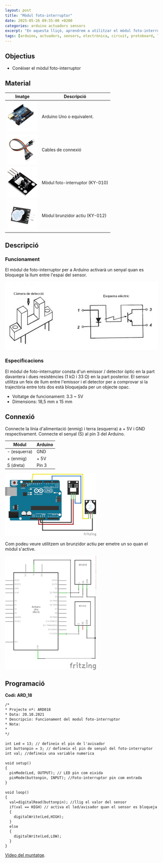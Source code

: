 ```yaml
---
layout: post
title: "Mòdul foto-interruptor"
date: 2025-05-26 09:55:00 +0200
categories: arduino actuadors sensors
excerpt: "En aquesta lliçó, aprendrem a utilitzar el mòdul foto-interruptor."
tags: [arduino, actuadors, sensors, electrònica, circuit, protoboard, led, resistència, potenciòmetre]
---
```


[img1]: /assets/imatges/ard/ard_18_01.jpeg "mòdul-foto-interruptor"
[img2]: /assets/imatges/ard/ard_18_02.png "diagrama-de-muntatge-foto-interruptor"
[img3]: /assets/imatges/ard/ard_18_03.png "esquema-elèctric-foto-interruptor"
[img4]: /assets/imatges/mat/mat_unor3.png "Arduino Uno o compatible"
[img5]: /assets/imatges/mat/mat_cables.png "Cables"
[img6]: /assets/imatges/mat/mat_KY-010.png "KY-010"
[img7]: /assets/imatges/mat/mat_KY-012.png "KY-012"

## Objectius

- Conèixer el mòdul foto-interruptor

## Material

| Imatge | Descripció |
| ------ | ---------- |
| ![Arduino UNO][img4]   | Arduino Uno o equivalent. |
| ![Cables][img5]        | Cables de connexió        |
| ![KY-010][img6]        | Mòdul foto-interruptor (KY-010) |
| ![KY-012][img7]        | Mòdul brunzidor actiu (KY-012)  |

## Descripció

### Funcionament

El mòdul de foto-interruptor per a Arduino activarà un senyal quan es
bloquege la llum entre l'espai del sensor.

![Funcionament foto-interruptor][img1]

### Especificacions

El mòdul de foto-interruptor consta d'un emissor / detector òptic en la
part davantera i dues resistències (1 kΩ i 33 Ω) en la part posterior.
El sensor utilitza un feix de llum entre l'emissor i el detector per a
comprovar si la trajectòria entre tots dos està bloquejada per un
objecte opac.

- Voltatge de funcionament: 3.3 ~ 5V
- Dimensions: 18,5 mm x 15 mm

## Connexió

Connecte la línia d'alimentació (enmig) i terra (esquerra) a + 5V i GND
respectivament. Connecte el senyal (S) al pin 3 del Arduino.

| Mòdul        | Arduino |
| ------------ | ------- |
| - (esquerra) | GND     |
| + (enmig)    | + 5V    |
| S (dreta)    | Pin 3   |

![Diagrama de muntatge foto-interruptor][img2]

Com podeu veure utilitzem un brunzidor actiu per emetre un so quan el
mòdul s'active.

![Esquema elèctric foto-interruptor][img3]

## Programació

**Codi: ARD_18**

```Arduino
/*
* Projecte nº: ARD018
* Data: 20.10.2021
* Descripcio: Funcionament del modul foto-interruptor
* Nota:
*
*/

int Led = 13; // defineix el pin de l'avisador
int buttonpin = 3; // defineix el pin de senyal del foto-interruptor
int val; //defineix una variable numerica

void setup()
{
  pinMode(Led, OUTPUT); // LED pin com eixida
  pinMode(buttonpin, INPUT); //Foto-interruptor pin com entrada
}

void loop()
{
  val=digitalRead(buttonpin); //llig el valor del sensor
  if(val == HIGH) // activa el led/avisador quan el sensor es bloqueja
  {
    digitalWrite(Led,HIGH);
  }
  else
  {
    digitalWrite(Led,LOW);
  }
}
```

[Vídeo del muntatge](https://youtu.be/pT6fdNRQ90s?si=Ilt1G_1hMDBBPxOd).
